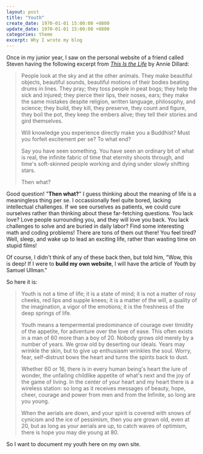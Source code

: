 ```yaml
---
layout: post
title: "Youth"
create_date: 1970-01-01 15:00:00 +0800
update_date: 1970-01-01 15:00:00 +0800
categories: theme
excerpt: Why I wrote my blog
---
```


Once in my junior year, I saw on the personal website of a friend called Steven having the following excerpt from [<i>This Is the Life</i>](http://www.billemory.com/dillard/dillard.html) by Annie Dillard:

> People look at the sky and at the other animals. They make beautiful objects, beautiful sounds, beautiful motions of their bodies beating drums in lines. They pray; they toss people in peat bogs; they help the sick and injured; they pierce their lips, their noses, ears; they make the same mistakes despite religion, written language, philosophy, and science; they build, they kill, they preserve, they count and figure, they boil the pot, they keep the embers alive; they tell their stories and gird themselves.
>
> Will knowledge you experience directly make you a Buddhist? Must you forfeit excitement per se? To what end?
>
> Say you have seen something. You have seen an ordinary bit of what is real, the infinite fabric of time that eternity shoots through, and time's soft-skinned people working and dying under slowly shifting stars.
>
> Then what?

Good question! "**Then what?**" I guess thinking about the meaning of life is a meaningless thing per se. I occassionally feel quite bored, lacking intellectual challenges. If we see ourselves as patients, we could cure ourselves rather than thinking about these far-fetching questions. You lack love? Love people surrounding you, and they will love you back. You lack challenges to solve and are buried in daily labor? Find some interesting math and coding problems! There are tons of them out there! You feel tired? Well, sleep, and wake up to lead an exciting life, rather than wasting time on stupid films!

Of course, I didn't think of any of these back then, but told him, "Wow, this is deep! If I were to **build my own website**, I will have the article of *Youth* by Samuel Ullman."

So here it is:
> Youth is not a time of life; it is a state of mind; it is not a matter of rosy cheeks, red lips and supple knees; it is a matter of the will, a quality of the imagination, a vigor of the emotions; it is the freshness of the deep springs of life.
>
> Youth means a tempermental predominance of courage over timidity of the appetite, for adventure over the love of ease. This often exists in a man of 60 more than a boy of 20. Nobody grows old merely by a number of years. We grow old by deserting our ideals.
> Years may wrinkle the skin, but to give up enthusiasm wrinkles the soul. Worry, fear, self-distrust bows the heart and turns the spirits back to dust.
>
> Whether 60 or 16, there is in every human being's heart the lure of wonder, the unfailing childlike appetite of what's next and the joy of the game of living. In the center of your heart and my heart there is a wireless station: so long as it receives messages of beauty, hope, cheer, courage and power from men and from the Infinite, so long are you young.
>
> When the aerials are down, and your spirit is covered with snows of cynicism and the ice of pessimism, then you are grown old, even at 20, but as long as your aerials are up, to catch waves of optimism, there is hope you may die young at 80.

So I want to document my youth here on my own site.
